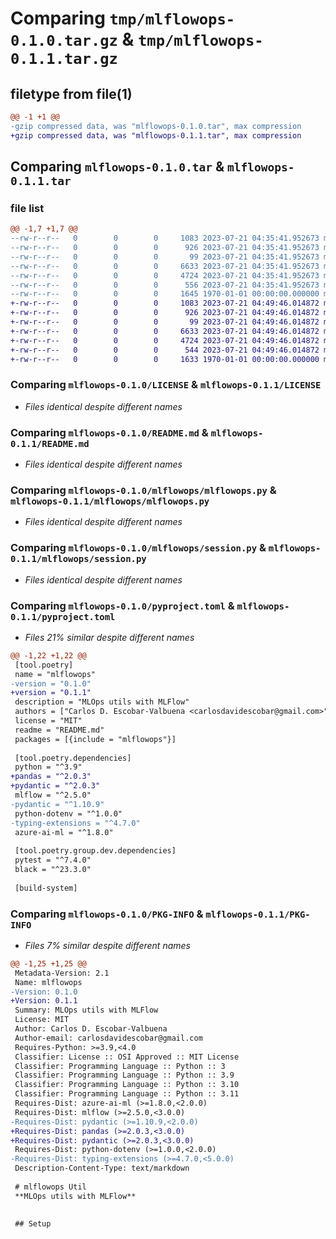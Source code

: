 # Comparing `tmp/mlflowops-0.1.0.tar.gz` & `tmp/mlflowops-0.1.1.tar.gz`

## filetype from file(1)

```diff
@@ -1 +1 @@
-gzip compressed data, was "mlflowops-0.1.0.tar", max compression
+gzip compressed data, was "mlflowops-0.1.1.tar", max compression
```

## Comparing `mlflowops-0.1.0.tar` & `mlflowops-0.1.1.tar`

### file list

```diff
@@ -1,7 +1,7 @@
--rw-r--r--   0        0        0     1083 2023-07-21 04:35:41.952673 mlflowops-0.1.0/LICENSE
--rw-r--r--   0        0        0      926 2023-07-21 04:35:41.952673 mlflowops-0.1.0/README.md
--rw-r--r--   0        0        0       99 2023-07-21 04:35:41.952673 mlflowops-0.1.0/mlflowops/__init__.py
--rw-r--r--   0        0        0     6633 2023-07-21 04:35:41.952673 mlflowops-0.1.0/mlflowops/mlflowops.py
--rw-r--r--   0        0        0     4724 2023-07-21 04:35:41.952673 mlflowops-0.1.0/mlflowops/session.py
--rw-r--r--   0        0        0      556 2023-07-21 04:35:41.952673 mlflowops-0.1.0/pyproject.toml
--rw-r--r--   0        0        0     1645 1970-01-01 00:00:00.000000 mlflowops-0.1.0/PKG-INFO
+-rw-r--r--   0        0        0     1083 2023-07-21 04:49:46.014872 mlflowops-0.1.1/LICENSE
+-rw-r--r--   0        0        0      926 2023-07-21 04:49:46.014872 mlflowops-0.1.1/README.md
+-rw-r--r--   0        0        0       99 2023-07-21 04:49:46.014872 mlflowops-0.1.1/mlflowops/__init__.py
+-rw-r--r--   0        0        0     6633 2023-07-21 04:49:46.014872 mlflowops-0.1.1/mlflowops/mlflowops.py
+-rw-r--r--   0        0        0     4724 2023-07-21 04:49:46.014872 mlflowops-0.1.1/mlflowops/session.py
+-rw-r--r--   0        0        0      544 2023-07-21 04:49:46.014872 mlflowops-0.1.1/pyproject.toml
+-rw-r--r--   0        0        0     1633 1970-01-01 00:00:00.000000 mlflowops-0.1.1/PKG-INFO
```

### Comparing `mlflowops-0.1.0/LICENSE` & `mlflowops-0.1.1/LICENSE`

 * *Files identical despite different names*

### Comparing `mlflowops-0.1.0/README.md` & `mlflowops-0.1.1/README.md`

 * *Files identical despite different names*

### Comparing `mlflowops-0.1.0/mlflowops/mlflowops.py` & `mlflowops-0.1.1/mlflowops/mlflowops.py`

 * *Files identical despite different names*

### Comparing `mlflowops-0.1.0/mlflowops/session.py` & `mlflowops-0.1.1/mlflowops/session.py`

 * *Files identical despite different names*

### Comparing `mlflowops-0.1.0/pyproject.toml` & `mlflowops-0.1.1/pyproject.toml`

 * *Files 21% similar despite different names*

```diff
@@ -1,22 +1,22 @@
 [tool.poetry]
 name = "mlflowops"
-version = "0.1.0"
+version = "0.1.1"
 description = "MLOps utils with MLFlow"
 authors = ["Carlos D. Escobar-Valbuena <carlosdavidescobar@gmail.com>"]
 license = "MIT"
 readme = "README.md"
 packages = [{include = "mlflowops"}]
 
 [tool.poetry.dependencies]
 python = "^3.9"
+pandas = "^2.0.3"
+pydantic = "^2.0.3"
 mlflow = "^2.5.0"
-pydantic = "^1.10.9"
 python-dotenv = "^1.0.0"
-typing-extensions = "^4.7.0"
 azure-ai-ml = "^1.8.0"
 
 [tool.poetry.group.dev.dependencies]
 pytest = "^7.4.0"
 black = "^23.3.0"
 
 [build-system]
```

### Comparing `mlflowops-0.1.0/PKG-INFO` & `mlflowops-0.1.1/PKG-INFO`

 * *Files 7% similar despite different names*

```diff
@@ -1,25 +1,25 @@
 Metadata-Version: 2.1
 Name: mlflowops
-Version: 0.1.0
+Version: 0.1.1
 Summary: MLOps utils with MLFlow
 License: MIT
 Author: Carlos D. Escobar-Valbuena
 Author-email: carlosdavidescobar@gmail.com
 Requires-Python: >=3.9,<4.0
 Classifier: License :: OSI Approved :: MIT License
 Classifier: Programming Language :: Python :: 3
 Classifier: Programming Language :: Python :: 3.9
 Classifier: Programming Language :: Python :: 3.10
 Classifier: Programming Language :: Python :: 3.11
 Requires-Dist: azure-ai-ml (>=1.8.0,<2.0.0)
 Requires-Dist: mlflow (>=2.5.0,<3.0.0)
-Requires-Dist: pydantic (>=1.10.9,<2.0.0)
+Requires-Dist: pandas (>=2.0.3,<3.0.0)
+Requires-Dist: pydantic (>=2.0.3,<3.0.0)
 Requires-Dist: python-dotenv (>=1.0.0,<2.0.0)
-Requires-Dist: typing-extensions (>=4.7.0,<5.0.0)
 Description-Content-Type: text/markdown
 
 # mlflowops Util
 **MLOps utils with MLFlow**
 
 
 ## Setup
```

